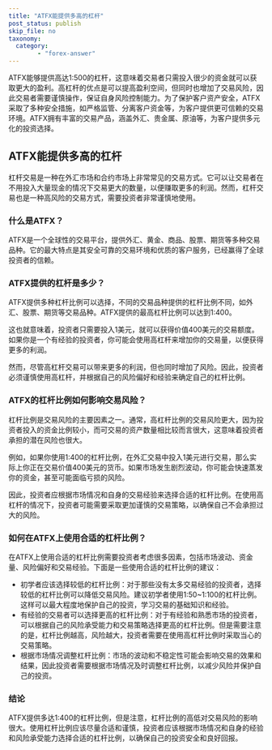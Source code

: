 ```yaml
---
title: "ATFX能提供多高的杠杆"
post_status: publish
skip_file: no
taxonomy:
  category:
        - "forex-answer"
---
```


ATFX能够提供高达1:500的杠杆，这意味着交易者只需投入很少的资金就可以获取更大的盈利。高杠杆的优点是可以提高盈利空间，但同时也增加了交易风险，因此交易者需要谨慎操作，保证自身风险控制能力。为了保护客户资产安全，ATFX采取了多种安全措施，如严格监管、分离客户资金等，为客户提供更可信赖的交易环境。ATFX拥有丰富的交易产品，涵盖外汇、贵金属、原油等，为客户提供多元化的投资选择。

## ATFX能提供多高的杠杆

杠杆交易是一种在外汇市场和合约市场上非常常见的交易方式。它可以让交易者在不用投入大量现金的情况下交易更大的数量，以便赚取更多的利润。然而，杠杆交易也是一种高风险的交易方式，需要投资者非常谨慎地使用。

### 什么是ATFX？

ATFX是一个全球性的交易平台，提供外汇、黄金、商品、股票、期货等多种交易品种。它的最大特点是其安全可靠的交易环境和优质的客户服务，已经赢得了全球投资者的信赖。

### ATFX提供的杠杆是多少？

ATFX提供多种杠杆比例可以选择，不同的交易品种提供的杠杆比例不同，如外汇、股票、期货等交易品种。ATFX提供的最高杠杆比例可以达到1:400。

这也就意味着，投资者只需要投入1美元，就可以获得价值400美元的交易额度。如果你是一个有经验的投资者，你可能会使用高杠杆来增加你的交易量，以便获得更多的利润。

然而，尽管高杠杆交易可以带来更多的利润，但也同时增加了风险。因此，投资者必须谨慎使用高杠杆，并根据自己的风险偏好和经验来确定自己的杠杆比例。

### ATFX的杠杆比例如何影响交易风险？

杠杆比例是交易风险的主要因素之一。通常，高杠杆比例的交易风险更大，因为投资者投入的资金比例较小，而可交易的资产数量相比较而言很大，这意味着投资者承担的潜在风险也很大。

例如，如果你使用1:400的杠杆比例，在外汇交易中投入1美元进行交易，那么实际上你正在交易价值400美元的货币。如果市场发生剧烈波动，你可能会快速蒸发你的资金，甚至可能面临亏损的风险。

因此，投资者应根据市场情况和自身的交易经验来选择合适的杠杆比例。在使用高杠杆的情况下，投资者可能需要采取更加谨慎的交易策略，以确保自己不会承担过大的风险。

### 如何在ATFX上使用合适的杠杆比例？

在ATFX上使用合适的杠杆比例需要投资者考虑很多因素，包括市场波动、资金量、风险偏好和交易经验。下面是一些使用合适的杠杆比例的建议：

- 初学者应该选择较低的杠杆比例：对于那些没有太多交易经验的投资者，选择较低的杠杆比例可以降低交易风险。建议初学者使用1:50~1:100的杠杆比例。这样可以最大程度地保护自己的投资，学习交易的基础知识和经验。
- 有经验的交易者可以选择更高的杠杆比例：对于有经验和熟悉市场的投资者，可以根据自己的风险承受能力和交易策略选择更高的杠杆比例。但是需要注意的是，杠杆比例越高，风险越大，投资者需要在使用高杠杆比例时采取当心的交易策略。
- 根据市场情况调整杠杆比例：市场的波动和不稳定性可能会影响交易的效果和结果，因此投资者需要根据市场情况及时调整杠杆比例，以减少风险并保护自己的投资。

### 结论

ATFX提供多达1:400的杠杆比例，但是注意，杠杆比例的高低对交易风险的影响很大。使用杠杆比例应该尽量合适和谨慎，投资者应该根据市场情况和自身的经验和风险承受能力选择合适的杠杆比例，以确保自己的投资安全和良好回报。


